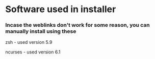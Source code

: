 # Software used in installer
### Incase the weblinks don't work for some reason, you can manually install using these

zsh - used version 5.9

ncurses - used version 6.1
